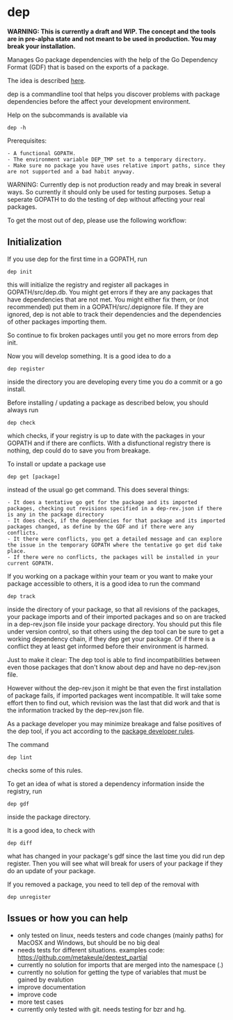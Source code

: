 dep
===

__WARNING: This is currently a draft and WIP. The concept and the tools are in pre-alpha state and not meant to be used in production. You may break your installation.__

Manages Go package dependencies with the help of the Go Dependency Format (GDF) that
is based on the exports of a package.

The idea is described [here](https://docs.google.com/document/d/1hN7OP4QjfsasWvKSvm3NdjW1-3tKdFkmCeSI3uaT6wo).

dep is a commandline tool that helps you discover problems with package dependencies before
the affect your development environment.

Help on the subcommands is available via

    dep -h

Prerequisites:

    - A functional GOPATH.
    - The environment variable DEP_TMP set to a temporary directory.
    - Make sure no package you have uses relative import paths, since they are not supported and a bad habit anyway.

WARNING: Currently dep is not production ready and may break in several ways.
So currently it should only be used for testing purposes. Setup a seperate GOPATH
to do the testing of dep without affecting your real packages.
    
To get the most out of dep, please use the following workflow:

Initialization
--------------

If you use dep for the first time in a GOPATH, run 
        
    dep init

this will initialize the registry and register all packages in GOPATH/src/dep.db.
You might get errors if they are any packages that have dependencies that are not met.
You might either fix them, or (not recommended) put them in a GOPATH/src/.depignore file.
If they are ignored, dep is not able to track their dependencies and the dependencies of other
packages importing them.

So continue to fix broken packages until you get no more errors from dep init.

Now you will develop something. It is a good idea to do a

    dep register

inside the directory you are developing every time you do a commit or a go install.

Before installing / updating a package as described below, you should always run

    dep check

which checks, if your registry is up to date with the packages in your GOPATH and if there
are conflicts. With a disfunctional registry there is nothing, dep could do to save you from
breakage.

To install or update a package use

    dep get [package]

instead of the usual go get command. This does several things:

    - It does a tentative go get for the package and its imported packages, checking out revisions specified in a dep-rev.json if there is any in the package directory
    - It does check, if the dependencies for that package and its imported packages changed, as define by the GDF and if there were any conflicts.
    - It there were conflicts, you get a detailed message and can explore the issue in the temporary GOPATH where the tentative go get did take place.
    - If there were no conflicts, the packages will be installed in your current GOPATH.

If you working on a package within your team or you want to make your package accessible to
others, it is a good idea to run the command

    dep track

inside the directory of your package, so that all revisions of the packages, your package imports and of their imported packages and so on are tracked in a dep-rev.json file inside
your package directory. You should put this file under version control, so that others using
the dep tool can be sure to get a working dependency chain, if they dep get your package.
Of if there is a conflict they at least get informed before their environment is harmed.

Just to make it clear: The dep tool is able to find incompatibilities between even those packages that don't know about dep and have no dep-rev.json file.

However without the dep-rev.json it might be that even the first installation of package fails, if imported packages went incompatible. It will take some effort then to find out, which
revision was the last that did work and that is the information tracked by the dep-rev.json file.

As a package developer you may minimize breakage and false positives of the dep tool, if you
act according to the  [package developer rules](https://github.com/metakeule/gdf/wiki/Recommendations-for-go-package-developers).

The command 
    
    dep lint

checks some of this rules.

To get an idea of what is stored a dependency information inside the registry, run

    dep gdf

inside the package directory.

It is a good idea, to check with 

    dep diff

what has changed in your package's gdf since the last time you did run dep register.
Then you will see what will break for users of your package if they do an update of your package.

If you removed a package, you need to tell dep of the removal with

    dep unregister


Issues or how you can help
--------------------------

-   only tested on linux, needs testers and code changes (mainly paths) 
    for MacOSX and Windows, but should be no big deal
-   needs tests for different situations. examples code: 
    https://github.com/metakeule/deptest_partial
-   currently no solution for imports that are merged into the namespace (.)
-   currently no solution for getting the type of variables that must be gained by evalution
-   improve documentation
-   improve code
-   more test cases
-   currently only tested with git. needs testing for bzr and hg.